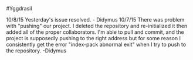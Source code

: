 #Yggdrasil

10/8/15 Yesterday's issue resolved. - Didymus
10/7/15 There was problem with "pushing" our project. I deleted the repository and re-initialized it then added all of the proper collaborators. I'm able to pull and commit, and the project is supposedly pushing to the right address but for some reason I consistently get the error "index-pack abnormal exit" when I try to push to the repository. -Didymus

